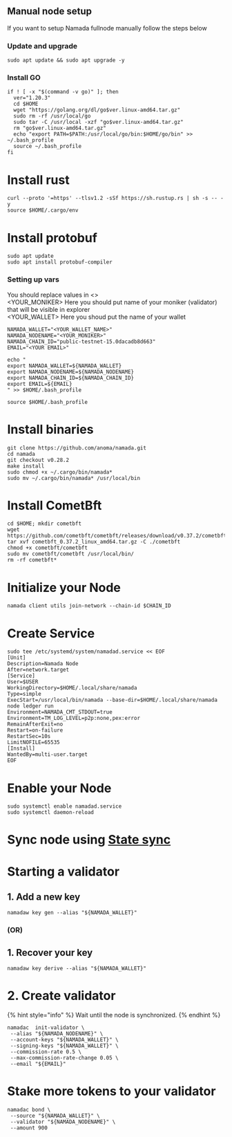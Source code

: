 ## Manual node setup
If you want to setup Namada fullnode manually follow the steps below

### Update and upgrade
```
sudo apt update && sudo apt upgrade -y
```

### Install GO
```
if ! [ -x "$(command -v go)" ]; then
  ver="1.20.3"
  cd $HOME
  wget "https://golang.org/dl/go$ver.linux-amd64.tar.gz"
  sudo rm -rf /usr/local/go
  sudo tar -C /usr/local -xzf "go$ver.linux-amd64.tar.gz"
  rm "go$ver.linux-amd64.tar.gz"
  echo "export PATH=$PATH:/usr/local/go/bin:$HOME/go/bin" >> ~/.bash_profile
  source ~/.bash_profile
fi
```

# Install rust
```
curl --proto '=https' --tlsv1.2 -sSf https://sh.rustup.rs | sh -s -- -y 
source $HOME/.cargo/env
```

# Install protobuf
```
sudo apt update
sudo apt install protobuf-compiler
```

### Setting up vars
You should replace values in <> <br />
<YOUR_MONIKER> Here you should put name of your moniker (validator) that will be visible in explorer <br />
<YOUR_WALLET> Here you shoud put the name of your wallet

```
NAMADA_WALLET="<YOUR_WALLET_NAME>"
NAMADA_NODENAME="<YOUR_MONIKER>"
NAMADA_CHAIN_ID="public-testnet-15.0dacadb8d663"
EMAIL="<YOUR EMAIL>"
```
```
echo "
export NAMADA_WALLET=${NAMADA_WALLET}
export NAMADA_NODENAME=${NAMADA_NODENAME}
export NAMADA_CHAIN_ID=${NAMADA_CHAIN_ID}
export EMAIL=${EMAIL}
" >> $HOME/.bash_profile

source $HOME/.bash_profile
```
 
# Install binaries
```
git clone https://github.com/anoma/namada.git
cd namada
git checkout v0.28.2
make install
sudo chmod +x ~/.cargo/bin/namada*
sudo mv ~/.cargo/bin/namada* /usr/local/bin
```

# Install CometBft
```
cd $HOME; mkdir cometbft
wget https://github.com/cometbft/cometbft/releases/download/v0.37.2/cometbft_0.37.2_linux_amd64.tar.gz
tar xvf cometbft_0.37.2_linux_amd64.tar.gz -C ./cometbft
chmod +x cometbft/cometbft
sudo mv cometbft/cometbft /usr/local/bin/
rm -rf cometbft*
```

# Initialize your Node
```
namada client utils join-network --chain-id $CHAIN_ID
```

# Create Service
```
sudo tee /etc/systemd/system/namadad.service << EOF
[Unit]
Description=Namada Node
After=network.target
[Service]
User=$USER
WorkingDirectory=$HOME/.local/share/namada
Type=simple
ExecStart=/usr/local/bin/namada --base-dir=$HOME/.local/share/namada node ledger run
Environment=NAMADA_CMT_STDOUT=true
Environment=TM_LOG_LEVEL=p2p:none,pex:error
RemainAfterExit=no
Restart=on-failure
RestartSec=10s
LimitNOFILE=65535
[Install]
WantedBy=multi-user.target
EOF
```

# Enable your Node
```
sudo systemctl enable namadad.service
sudo systemctl daemon-reload
```

# Sync node using [State sync](testnets/namada/state-sync/README.md)

# Starting a validator

## 1. Add a new key
```
namadaw key gen --alias "${NAMADA_WALLET}"
```
### (OR)

## 1. Recover your key
```
namadaw key derive --alias "${NAMADA_WALLET}"
```

# 2. Create validator

{% hint style="info" %}
Wait until the node is synchronized.
{% endhint %}

```
namadac  init-validator \
 --alias "${NAMADA_NODENAME}" \
 --account-keys "${NAMADA_WALLET}" \
 --signing-keys "${NAMADA_WALLET}" \
 --commission-rate 0.5 \
 --max-commission-rate-change 0.05 \
 --email "${EMAIL}"
```

# Stake more tokens to your validator
```
namadac bond \
 --source "${NAMADA_WALLET}" \
 --validator "${NAMADA_NODENAME}" \
 --amount 900
```
